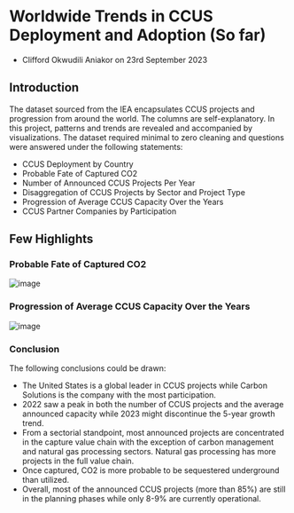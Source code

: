 # Worldwide Trends in CCUS Deployment and Adoption (So far)
- Clifford Okwudili Aniakor on 23rd September 2023
## Introduction
The dataset sourced from the IEA encapsulates CCUS projects and progression from around the world. The columns are self-explanatory. In this project, patterns and trends are revealed and accompanied by visualizations. The dataset required minimal to zero cleaning and questions were answered under the following statements:
- CCUS Deployment by Country
- Probable Fate of Captured CO2
- Number of Announced CCUS Projects Per Year
- Disaggregation of CCUS Projects by Sector and Project Type
- Progression of Average CCUS Capacity Over the Years
- CCUS Partner Companies by Participation
## Few Highlights
### Probable Fate of Captured CO2
![image](https://github.com/CliffordAniakor/IEA2023/assets/85615800/18cf8dfb-3100-4150-8c12-2d6a2c22760e)
### Progression of Average CCUS Capacity Over the Years
![image](https://github.com/CliffordAniakor/IEA2023/assets/85615800/e1024d74-aef1-4c28-b091-f07f556f5517)
### Conclusion
The following conclusions could be drawn:
- The United States is a global leader in CCUS projects while Carbon Solutions is the company with the most participation.
- 2022 saw a peak in both the number of CCUS projects and the average announced capacity while 2023 might discontinue the 5-year growth trend.
- From a sectorial standpoint, most announced projects are concentrated in the capture value chain with the exception of carbon management and natural gas processing sectors. Natural gas processing has more projects in the full value chain.
- Once captured, CO2 is more probable to be sequestered underground than utilized.
- Overall, most of the announced CCUS projects (more than 85%) are still in the planning phases while only 8-9% are currently operational.


